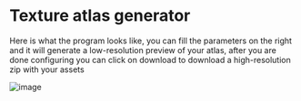 # Texture atlas generator

Here is what the program looks like, you can fill the parameters on the right and it will generate a low-resolution preview of your atlas, after you are done configuring you can click on download to download a high-resolution zip with your assets

![image](https://github.com/user-attachments/assets/84e1b9bd-173e-4850-b437-3cd4174db448)
